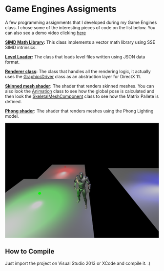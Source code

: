 # Game Engines Assigments
A few programming assignments that I developed during my Game Engines class.
I chose some of the interesting pieces of code on the list below. You can also see a demo video clicking [here](https://www.youtube.com/watch?v=rAw8Tdoq0Gw&feature=youtu.be)

**[SIMD Math Library](https://github.com/caioteixeira/GameEngines/blob/master/lab5/Source/SimdMath.h):** 
This class implements a vector math library using SSE SIMD intrinsics. 

**[Level Loader](https://github.com/caioteixeira/GameEngines/blob/master/lab5/Source/LevelLoader.cpp):** 
The class that loads level files written using JSON data format. 

**[Renderer class](https://github.com/caioteixeira/GameEngines/blob/master/lab5/Source/Renderer.cpp):** 
The class that handles all the rendering logic, it actually uses the [GraphicsDriver](https://github.com/caioteixeira/GameEngines/blob/master/lab5/Source/GraphicsDriver.cpp)
class as an abstraction layer for DirectX 11. 

**[Skinned mesh shader](https://github.com/caioteixeira/GameEngines/blob/master/lab5/Assets/Shaders/Skinned.hlsl):** 
The shader that renders skinned meshes. You can also look the [Animation](https://github.com/caioteixeira/GameEngines/blob/master/lab5/Source/Animation.cpp)
class to see how the global pose is calculated and then look the [SkeletalMeshComponent](https://github.com/caioteixeira/GameEngines/blob/master/lab5/Source/SkeletalMeshComponent.cpp) class 
to see how the Matrix Pallete is defined. 

**[Phong shader](https://github.com/caioteixeira/GameEngines/blob/master/lab5/Assets/Shaders/Phong.hlsl):** 
The shader that renders meshes using the Phong Lighting model. 


[![PrintScreen](https://raw.githubusercontent.com/caioteixeira/GameEngines/master/images/demo.png)](https://www.youtube.com/watch?v=rAw8Tdoq0Gw&feature=youtu.be)

## How to Compile
Just import the project on Visual Studio 2013 or XCode and compile it. :)
